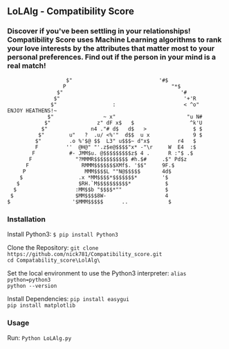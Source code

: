 ## LoLAlg - Compatibility Score

### Discover if you've been settling in your relationships! Compatibility Score uses Machine Learning algorithms to rank your love interests by the attributes that matter most to your personal preferences. Find out if the person in your mind is a real match!
 
                       $"                            '#$
                      P                                  "*$
                    $"                                      '#
                   $"                                        '+'R
                  $"                  :                      < ^o"                 ENJOY HEATHENS!~
                 $"                ~ x"                       "u N#
                $"               z" dF x$   $                  ^k'U
               $"              n4 ."# d$   d$   >               $ $
              $"        u"   ?  .u/ <%'"  d$$  u x              9 $
             $"         .o %'$@ $$  L3" u$$$~ d"x$         r4   $     
             F         ''  @H@" "'.z$e@$$$$"x* -"\r     W  E4  :$
            F           #- JMM$u. @$$$$$$$$$z$ 4 .      R :"$ .$
           F              "?MMMR$$$$$$$$$$$ #h.$#     .$" Pd$z
          F                 RMMM$$$$$$$XMf$. '$$"     9F.$
         P                   MMM$$$$L ""N@$$$$$       4d$
        $                  .x *MM$$$$*$$$$$$$*        '$
       $                   $RH.`M$$$$$$$$$$*           $
      $                   :MM$$b "$$$$*""              $
     $                    $MM$$$$8W-                   4
    $                    '$MMM$$$$$      ..             $

### Installation

Install Python3:
 `$ pip install Python3`<br/>

Clone the Repository:
 `git clone https://github.com/nick781/Compatibility_score.git`<br/>
 `cd Compatability_score\LolAlg\`

Set the local environment to use the Python3 interpreter:
 `alias python=python3`<br/>
 `python --version`

Install Dependencies:
 `pip install easygui`<br/>
 `pip install matplotlib` 

### Usage
Run:
`Python LoLAlg.py`
